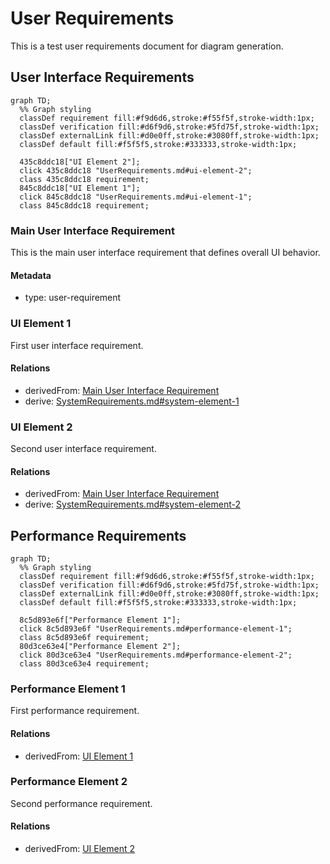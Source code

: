 # User Requirements

This is a test user requirements document for diagram generation.

## User Interface Requirements

```mermaid
graph TD;
  %% Graph styling
  classDef requirement fill:#f9d6d6,stroke:#f55f5f,stroke-width:1px;
  classDef verification fill:#d6f9d6,stroke:#5fd75f,stroke-width:1px;
  classDef externalLink fill:#d0e0ff,stroke:#3080ff,stroke-width:1px;
  classDef default fill:#f5f5f5,stroke:#333333,stroke-width:1px;

  435c8ddc18["UI Element 2"];
  click 435c8ddc18 "UserRequirements.md#ui-element-2";
  class 435c8ddc18 requirement;
  845c8ddc18["UI Element 1"];
  click 845c8ddc18 "UserRequirements.md#ui-element-1";
  class 845c8ddc18 requirement;
```

### Main User Interface Requirement

This is the main user interface requirement that defines overall UI behavior.

#### Metadata
  * type: user-requirement

### UI Element 1

First user interface requirement.

#### Relations
  * derivedFrom: [Main User Interface Requirement](#main-user-interface-requirement)
  * derive: [SystemRequirements.md#system-element-1](SystemRequirements.md#system-element-1)

### UI Element 2

Second user interface requirement.

#### Relations
  * derivedFrom: [Main User Interface Requirement](#main-user-interface-requirement)
  * derive: [SystemRequirements.md#system-element-2](SystemRequirements.md#system-element-2)

## Performance Requirements
```mermaid
graph TD;
  %% Graph styling
  classDef requirement fill:#f9d6d6,stroke:#f55f5f,stroke-width:1px;
  classDef verification fill:#d6f9d6,stroke:#5fd75f,stroke-width:1px;
  classDef externalLink fill:#d0e0ff,stroke:#3080ff,stroke-width:1px;
  classDef default fill:#f5f5f5,stroke:#333333,stroke-width:1px;

  8c5d893e6f["Performance Element 1"];
  click 8c5d893e6f "UserRequirements.md#performance-element-1";
  class 8c5d893e6f requirement;
  80d3ce63e4["Performance Element 2"];
  click 80d3ce63e4 "UserRequirements.md#performance-element-2";
  class 80d3ce63e4 requirement;
```


### Performance Element 1

First performance requirement.

#### Relations
  * derivedFrom: [UI Element 1](#ui-element-1)

### Performance Element 2

Second performance requirement.

#### Relations
  * derivedFrom: [UI Element 2](#ui-element-2)